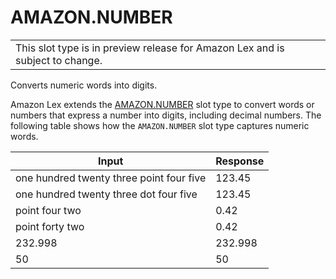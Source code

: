 # AMAZON\.NUMBER<a name="built-in-slot-number"></a>


|  | 
| --- |
| This slot type is in preview release for Amazon Lex and is subject to change\. | 

Converts numeric words into digits\.

Amazon Lex extends the [AMAZON\.NUMBER](https://developer.amazon.com/public/solutions/alexa/alexa-skills-kit/docs/built-in-intent-ref/slot-type-reference#number) slot type to convert words or numbers that express a number into digits, including decimal numbers\. The following table shows how the `AMAZON.NUMBER` slot type captures numeric words\.


| Input | Response | 
| --- | --- | 
| one hundred twenty three point four five | 123\.45 | 
| one hundred twenty three dot four five | 123\.45 | 
| point four two | 0\.42 | 
| point forty two | 0\.42 | 
| 232\.998 | 232\.998 | 
| 50 | 50 | 